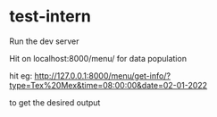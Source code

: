 # test-intern

Run the dev server 

Hit on localhost:8000/menu/ for data population 

hit  eg: http://127.0.0.1:8000/menu/get-info/?type=Tex%20Mex&time=08:00:00&date=02-01-2022

to get the desired output

